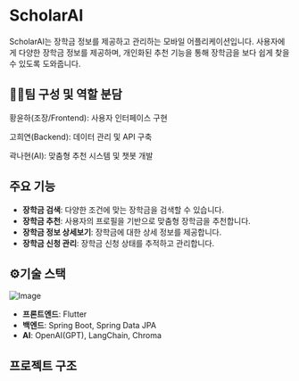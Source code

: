 # ScholarAI

ScholarAI는 장학금 정보를 제공하고 관리하는 모바일 어플리케이션입니다. 사용자에게 다양한 장학금 정보를 제공하며, 개인화된 추천 기능을 통해 장학금을 보다 쉽게 찾을 수 있도록 도와줍니다.

## 👩‍💻팀 구성 및 역할 분담

황윤하(조장/Frontend): 사용자 인터페이스 구현

고희연(Backend): 데이터 관리 및 API 구축

곽나현(AI): 맞춤형 추천 시스템 및 챗봇 개발

## 주요 기능

- **장학금 검색**: 다양한 조건에 맞는 장학금을 검색할 수 있습니다.
- **장학금 추천**: 사용자의 프로필을 기반으로 맞춤형 장학금을 추천합니다.
- **장학금 정보 상세보기**: 장학금에 대한 상세 정보를 제공합니다.
- **장학금 신청 관리**: 장학금 신청 상태를 추적하고 관리합니다.

## ⚙️기술 스택

![Image](https://github.com/user-attachments/assets/e93c206a-3115-4260-841e-f9dd5cd255e9)
- **프론트엔드**: Flutter
- **백엔드**: Spring Boot, Spring Data JPA
- **AI**: OpenAI(GPT), LangChain, Chroma

## 프로젝트 구조
